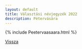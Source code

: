 ```yaml
---
layout: default
title: Választási névjegyzék 2022
description: Pétervására
---
```


{% include Peetervaasaara.html %}

[Vissza](./)